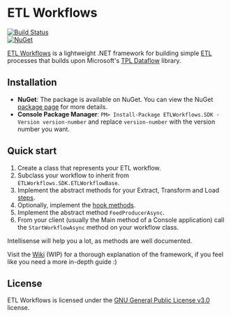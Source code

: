 # ETL Workflows 
[![Build Status](https://travis-ci.org/g-tourkogiorgis/ETLWorkflows.svg?branch=master)](https://travis-ci.org/g-tourkogiorgis/ETLWorkflows)  
[![NuGet](https://img.shields.io/nuget/v/ETLWorkflows.SDK.svg)](https://www.nuget.org/packages/ETLWorkflows.SDK/)

[ETL Workflows](https://github.com/g-tourkogiorgis/ETLWorkflows/wiki) is a lightweight .NET framework for building simple [ETL](https://en.wikipedia.org/wiki/Extract,_transform,_load) processes that builds upon Microsoft's [TPL Dataflow](https://docs.microsoft.com/en-us/dotnet/standard/parallel-programming/dataflow-task-parallel-library) library.  

## Installation
- **NuGet**: The package is available on NuGet. You can view the NuGet [package page](https://www.nuget.org/packages/ETLWorkflows.SDK/) for more details.
- **Console Package Manager**: `PM> Install-Package ETLWorkflows.SDK -Version version-number` and replace `version-number` with the version number you want.

## Quick start

1. Create a class that represents your ETL workflow.
2. Subclass your workflow to inherit from `ETLWorkflows.SDK.ETLWorkflowBase`.
3. Implement the abstract methods for your Extract, Transform and Load [steps](https://github.com/g-tourkogiorgis/ETLWorkflows/blob/b75374d40b54fed18b35f1f6a9d7fa94e3b1d10e/ETLWorkflows.SDK/ETLWorkflowBase.cs#L122).
4. Optionally, implement the [hook methods](https://github.com/g-tourkogiorgis/ETLWorkflows/blob/b75374d40b54fed18b35f1f6a9d7fa94e3b1d10e/ETLWorkflows.SDK/ETLWorkflowBase.cs#L148).
5. Implement the abstract method `FeedProducerAsync`.
6. From your client (usually the Main method of a Console application) call the `StartWorkflowAsync` method on your workflow class.

Intellisense will help you a lot, as methods are well documented.  

Visit the [Wiki](https://github.com/g-tourkogiorgis/ETLWorkflows/wiki) (WIP) for a thorough explanation of the framework, if you feel like you need a more in-depth guide :)

## License
ETL Workflows is licensed under the [GNU General Public License v3.0](https://github.com/g-tourkogiorgis/ETLWorkflows/blob/master/LICENSE) license.